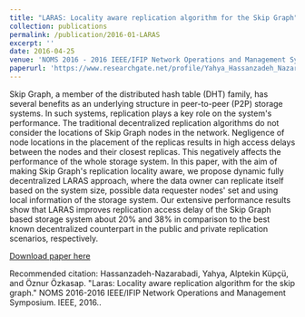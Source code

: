 ```yaml
---
title: "LARAS: Locality aware replication algorithm for the Skip Graph"
collection: publications
permalink: /publication/2016-01-LARAS
excerpt: ''
date: 2016-04-25
venue: 'NOMS 2016 - 2016 IEEE/IFIP Network Operations and Management Symposium'
paperurl: 'https://www.researchgate.net/profile/Yahya_Hassanzadeh_Nazarabadi2/publication/301790209_LARAS_Locality_Aware_Replication_Algorithm_for_the_Skip_Graph/links/5ab2412b458515ecebedca6e/LARAS-Locality-Aware-Replication-Algorithm-for-the-Skip-Graph.pdf'
---
```

Skip Graph, a member of the distributed hash table (DHT) family, has several benefits as an underlying structure in peer-to-peer (P2P) storage systems. In such systems, replication plays a key role on the system's performance. The traditional decentralized replication algorithms do not consider the locations of Skip Graph nodes in the network. Negligence of node locations in the placement of the replicas results in high access delays between the nodes and their closest replicas. This negatively affects the performance of the whole storage system. In this paper, with the aim of making Skip Graph's replication locality aware, we propose dynamic fully decentralized LARAS approach, where the data owner can replicate itself based on the system size, possible data requester nodes' set and using local information of the storage system. Our extensive performance results show that LARAS improves replication access delay of the Skip Graph based storage system about 20% and 38% in comparison to the best known decentralized counterpart in the public and private replication scenarios, respectively.

[Download paper here](https://www.researchgate.net/profile/Yahya_Hassanzadeh_Nazarabadi2/publication/301790209_LARAS_Locality_Aware_Replication_Algorithm_for_the_Skip_Graph/links/5ab2412b458515ecebedca6e/LARAS-Locality-Aware-Replication-Algorithm-for-the-Skip-Graph.pdf)

Recommended citation: Hassanzadeh-Nazarabadi, Yahya, Alptekin Küpçü, and Öznur Özkasap. "Laras: Locality aware replication algorithm for the skip graph." NOMS 2016-2016 IEEE/IFIP Network Operations and Management Symposium. IEEE, 2016..
